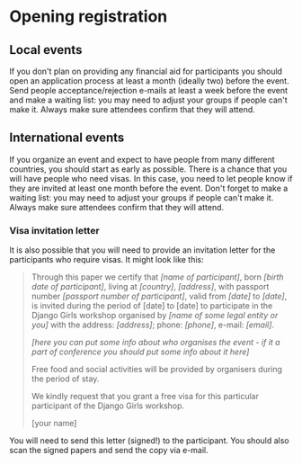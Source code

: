 # Opening registration

## Local events

If you don't plan on providing any financial aid for participants you should open an application process at least a month \(ideally two\) before the event. Send people acceptance/rejection e-mails at least a week before the event and make a waiting list: you may need to adjust your groups if people can't make it. Always make sure attendees confirm that they will attend.

## International events

If you organize an event and expect to have people from many different countries, you should start as early as possible. There is a chance that you will have people who need visas. In this case, you need to let people know if they are invited at least one month before the event. Don't forget to make a waiting list: you may need to adjust your groups if people can't make it. Always make sure attendees confirm that they will attend.

### Visa invitation letter

It is also possible that you will need to provide an invitation letter for the participants who require visas. It might look like this:

> Through this paper we certify that _\[name of participant\]_, born _\[birth date of participant\]_, living at _\[country\]_, _\[address\]_, with passport number _\[passport number of participant\]_, valid from _\[date\]_ to _\[date\]_, is invited during the period of \[date\] to \[date\] to participate in the Django Girls workshop organised by _\[name of some legal entity or you\]_ with the address: _\[address\]_; phone: _\[phone\]_, e-mail: _\[email\]_.
>
> _\[here you can put some info about who organises the event - if it a part of conference you should put some info about it here\]_
>
> Free food and social activities will be provided by organisers during the period of stay.
>
> We kindly request that you grant a free visa for this particular participant of the Django Girls workshop.
>
> \[your name\]

You will need to send this letter \(signed!\) to the participant. You should also scan the signed papers and send the copy via e-mail.

